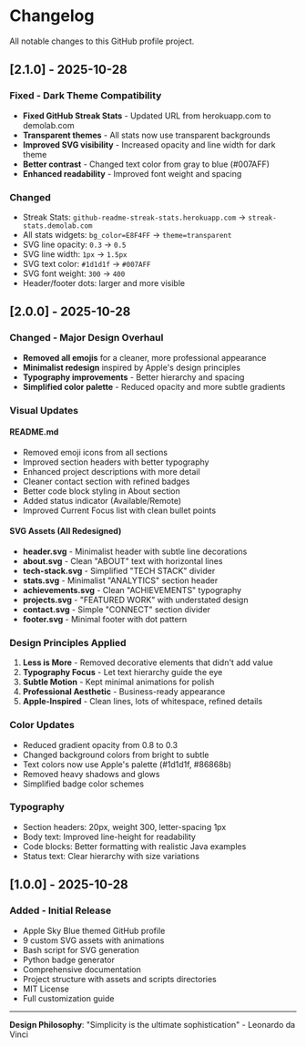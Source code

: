# Changelog

All notable changes to this GitHub profile project.

## [2.1.0] - 2025-10-28

### Fixed - Dark Theme Compatibility
- **Fixed GitHub Streak Stats** - Updated URL from herokuapp.com to demolab.com
- **Transparent themes** - All stats now use transparent backgrounds
- **Improved SVG visibility** - Increased opacity and line width for dark theme
- **Better contrast** - Changed text color from gray to blue (#007AFF)
- **Enhanced readability** - Improved font weight and spacing

### Changed
- Streak Stats: `github-readme-streak-stats.herokuapp.com` → `streak-stats.demolab.com`
- All stats widgets: `bg_color=E8F4FF` → `theme=transparent`
- SVG line opacity: `0.3` → `0.5`
- SVG line width: `1px` → `1.5px`
- SVG text color: `#1d1d1f` → `#007AFF`
- SVG font weight: `300` → `400`
- Header/footer dots: larger and more visible

## [2.0.0] - 2025-10-28

### Changed - Major Design Overhaul
- **Removed all emojis** for a cleaner, more professional appearance
- **Minimalist redesign** inspired by Apple's design principles
- **Typography improvements** - Better hierarchy and spacing
- **Simplified color palette** - Reduced opacity and more subtle gradients

### Visual Updates

#### README.md
- Removed emoji icons from all sections
- Improved section headers with better typography
- Enhanced project descriptions with more detail
- Cleaner contact section with refined badges
- Better code block styling in About section
- Added status indicator (Available/Remote)
- Improved Current Focus list with clean bullet points

#### SVG Assets (All Redesigned)
- **header.svg** - Minimalist header with subtle line decorations
- **about.svg** - Clean "ABOUT" text with horizontal lines
- **tech-stack.svg** - Simplified "TECH STACK" divider
- **stats.svg** - Minimalist "ANALYTICS" section header
- **achievements.svg** - Clean "ACHIEVEMENTS" typography
- **projects.svg** - "FEATURED WORK" with understated design
- **contact.svg** - Simple "CONNECT" section divider
- **footer.svg** - Minimal footer with dot pattern

### Design Principles Applied
1. **Less is More** - Removed decorative elements that didn't add value
2. **Typography Focus** - Let text hierarchy guide the eye
3. **Subtle Motion** - Kept minimal animations for polish
4. **Professional Aesthetic** - Business-ready appearance
5. **Apple-Inspired** - Clean lines, lots of whitespace, refined details

### Color Updates
- Reduced gradient opacity from 0.8 to 0.3
- Changed background colors from bright to subtle
- Text colors now use Apple's palette (#1d1d1f, #86868b)
- Removed heavy shadows and glows
- Simplified badge color schemes

### Typography
- Section headers: 20px, weight 300, letter-spacing 1px
- Body text: Improved line-height for readability
- Code blocks: Better formatting with realistic Java examples
- Status text: Clear hierarchy with size variations

## [1.0.0] - 2025-10-28

### Added - Initial Release
- Apple Sky Blue themed GitHub profile
- 9 custom SVG assets with animations
- Bash script for SVG generation
- Python badge generator
- Comprehensive documentation
- Project structure with assets and scripts directories
- MIT License
- Full customization guide

---

**Design Philosophy**: "Simplicity is the ultimate sophistication" - Leonardo da Vinci
